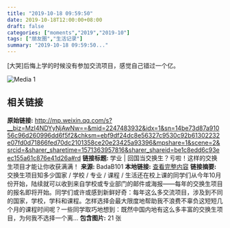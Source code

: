 ```yaml
---
title: "2019-10-18 09:59:50"
date: 2019-10-18T12:00:00+08:00
draft: false
categories: ["moments","2019","2019-10"]
tags: ["朋友圈","生活记录"]
summary: "2019-10-18 09:59:50..."
---
```


[大哭]后悔上学的时候没有参加交流项目，感觉自己错过一个亿。

![Media 1](/Moments/photos/2019-10-18/201910180959500.jpg)

## 相关链接

**原始链接:** http://mp.weixin.qq.com/s?__biz=MzI4NDYyNjAwNw==&mid=2247483932&idx=1&sn=14be73d87a91056c96d260996dd6f5f2&chksm=ebf9df24dc8e56327c9530c92b61302232e07fd0d71866fed70dc2101358ce20e23425a93396&mpshare=1&scene=2&srcid=&sharer_sharetime=1571363957816&sharer_shareid=be1c8edd6c93eec155a61c876e41d26a#rd
**链接标题:** 学业 | 回国当交换生？亏啦！这样的交换生项目才能让你收获满满！
**来源:** BadaB101
**本地链接:** [查看完整内容](/link_content/2019/10/2019-10-18-2/link_content/)
**链接摘要:** 交换生项目知多少国家 / 学校 / 专业 / 课程 / 生活还在校上课的同学们从今年10月份开始，陆续就可以收到来自学校或专业部门的邮件或海报——每年的交换生项目的报名即将开始。同学们或许或感到新鲜好奇：每年这么多交流项目，涉及到不同的国家，学校，学科和课程。怎样选择会最大限度地帮助我不浪费不辜负这短短几个月的课程时间呢？一些同学取巧地想到：既然中国内地有这么多丰富的交换生项目，为何我不选择一个离...
**包含图片:** 21 张


